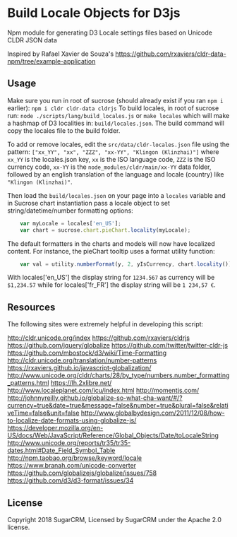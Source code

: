 # Build Locale Objects for D3js
Npm module for generating D3 Locale settings files based on Unicode CLDR JSON data

Inspired by Rafael Xavier de Souza's
https://github.com/rxaviers/cldr-data-npm/tree/example-application

## Usage
Make sure you run in root of sucrose (should already exist if you ran `npm i` earlier):
    `npm i cldr cldr-data cldrjs`
To build locales, in root of sucrose run:
    `node ./scripts/lang/build_locales.js` or `make locales`
which will make a hashmap of D3 localities in:
    `build/locales.json`.
The build command will copy the locales file to the build folder.

To add or remove locales, edit the `src/data/cldr-locales.json` file using the pattern:
    `["xx_YY", "xx", "ZZZ", "xx-YY", "Klingon (Klinzhai)"]`
where `xx_YY` is the locales.json key, `xx` is the ISO language code, `ZZZ` is the ISO currency code,
`xx-YY` is the `node_modules/cldr/main/xx-YY` data folder, followed by an english translation of
the language and locale (country) like `"Klingon (Klinzhai)"`.

Then load the `build/locales.json` on your page into a `locales` variable and in Sucrose chart instantiation pass a locale object to set string/datetime/number formatting options:
```javascript
    var myLocale = locales['en_US'];
    var chart = sucrose.chart.pieChart.locality(myLocale);
```
The default formatters in the charts and models will now have localized content.
For instance, the pieChart tooltip uses a format utility function:
```javascript
    var val = utility.numberFormat(y, 2, yIsCurrency, chart.locality());
```
With locales['en_US'] the display string for `1234.567` as currency will be `$1,234.57`
while for locales['fr_FR'] the display string will be `1 234,57 €`.

## Resources
The following sites were extremely helpful in developing this script:

http://cldr.unicode.org/index
https://github.com/rxaviers/cldrjs
https://github.com/jquery/globalize
https://github.com/twitter/twitter-cldr-js
https://github.com/mbostock/d3/wiki/Time-Formatting
http://cldr.unicode.org/translation/number-patterns
https://rxaviers.github.io/javascript-globalization/
http://www.unicode.org/cldr/charts/28/by_type/numbers.number_formatting_patterns.html
https://lh.2xlibre.net/
http://www.localeplanet.com/icu/index.html
http://momentjs.com/
http://johnnyreilly.github.io/globalize-so-what-cha-want/#/?currency=true&date=true&message=false&number=true&plural=false&relativeTime=false&unit=false
http://www.globalbydesign.com/2011/12/08/how-to-localize-date-formats-using-globalize-js/
https://developer.mozilla.org/en-US/docs/Web/JavaScript/Reference/Global_Objects/Date/toLocaleString
http://www.unicode.org/reports/tr35/tr35-dates.html#Date_Field_Symbol_Table
http://npm.taobao.org/browse/keyword/locale
https://www.branah.com/unicode-converter
https://github.com/globalizejs/globalize/issues/758
https://github.com/d3/d3-format/issues/34

## License
Copyright 2018 SugarCRM, Licensed by SugarCRM under the Apache 2.0 license.
